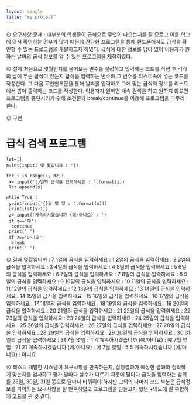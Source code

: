```yaml
---
layout: single
title: "my project"
---
```


⊙ 요구사항
문제 : 대부분의 학생들이 급식으로 무엇이 나오는지를 잘 모르고 이를 학교에 와서 
       확인하는 경우가 많기 때문에 간단한 프로그램을 통해 핸드폰에서도 급식을
       확인할 수 있는 프로그램을 개발하고자 하였다. 급식에 대한 정보를 담아 있어
       이용자가 원하는 날짜의 급식 정보를 알 수 있는 프로그램을 제작하였다.

⊙ 설계
처음으로 몇월인지를 물어보는 변수를 설정하고 입력하는 코드를 작성 후 각각의 날에 무슨 급식이 있는지 
급식을 입력하는 변수와 그 변수를 리스트속에 넣는 코드를 작성한다. 그 다음 무한반복문을 통해 날짜를 
입력하고 그에 맞는 급식의 정보를 리스트에서 뽑아 출력하는 코드를 작성한다. 이용자가 원하면 계속 검색을 
하고 원하지 않으면 프로그램을 중단시키기 위해 조건문과 break/continue를 이용해 프로그램을 마무리 한다.

⊙ 구현
 
# 급식 검색 프로그램
~~~
lst=[]
m=int(input('몇 월입니까 : ')) 
 
for i in range(1, 32):
 x= input('{}일의 급식을 입력하세요 : '.format(i))
 lst.append(x)
 
while True :
 y=int(input('{}월 몇 일 : '.format(m)))
 print(lst[y-1])
 z= input('계속하시겠습니까 (예/아니요) : ')
 if z=='예':
  continue
 print(' ') 
 if z=='아니요':
  break
 print(' ') 
~~~
⊙ 결과
몇월입니까 : 7
1일의 급식을 입력하세요 : 1
2일의 급식을 입력하세요 : 2
3일의 급식을 입력하세요 : 3
4일의 급식을 입력하세요 : 4
5일의 급식을 입력하세요 : 5
6일의 급식을 입력하세요 : 6
7일의 급식을 입력하세요 : 7
8일의 급식을 입력하세요 : 8
9일의 급식을 입력하세요 : 9
10일의 급식을 입력하세요 : 10
11일의 급식을 입력하세요 : 11
12일의 급식을 입력하세요 : 12
13일의 급식을 입력하세요 : 13
14일의 급식을 입력하세요 : 14
15일의 급식을 입력하세요 : 15
16일의 급식을 입력하세요 : 16
17일의 급식을 입력하세요 : 17
18일의 급식을 입력하세요 : 18
19일의 급식을 입력하세요 : 19
20일의 급식을 입력하세요 : 20
21일의 급식을 입력하세요 : 21
22일의 급식을 입력하세요 : 22
23일의 급식을 입력하세요 : 23
24일의 급식을 입력하세요 : 24
25일의 급식을 입력하세요 : 25
26일의 급식을 입력하세요 : 26
27일의 급식을 입력하세요 : 27
28일의 급식을 입력하세요 : 28
29일의 급식을 입력하세요 : 29
30일의 급식을 입력하세요 : 30
31일의 급식을 입력하세요 : 31
7월 몇일 : 4
4
계속하시겠습니까 (예/아니요) : 예
7월 몇일 : 21
21
계속하시겠습니까 (예/아니요) : 예
7월 몇일 : 5
5
계속하시겠습니까 (예/아니요) : 아니요

⊙ 테스트
개발한 시스템이 요구사항을 만족하는지, 실행결과가 예상한 결과와 정확하게 맞는지를 검사하고 평가
달마다 날수가 다르기 때문에 달마다 급식을 입력하는 범위를 28일, 30일, 31일 등으로 달마다 바꿔줘야 
하지만 그외의 나머지 코드 부분은 급식정보를 파악하는 요구사항을 잘 만족하였고 프로그램을 만들고자 
했던 +의도에 잘 부합하게 코드를 짠 것 같다. 


